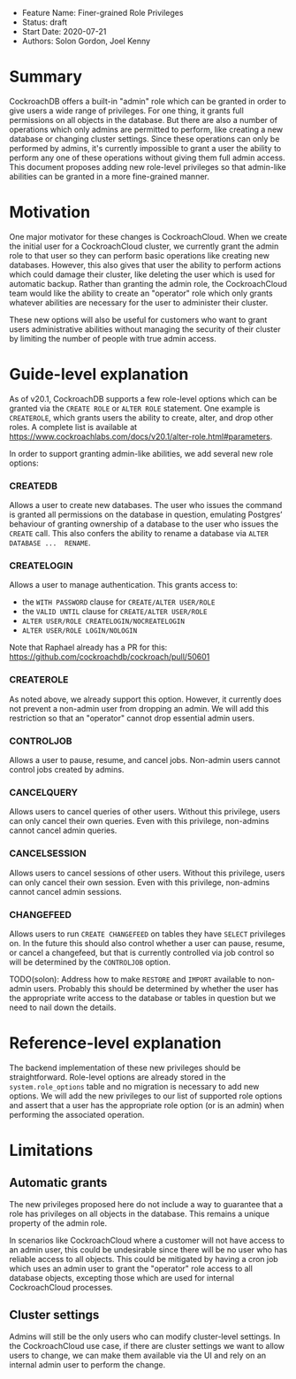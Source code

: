 - Feature Name: Finer-grained Role Privileges
- Status: draft
- Start Date: 2020-07-21
- Authors: Solon Gordon, Joel Kenny

# Summary

CockroachDB offers a built-in "admin" role which can be granted in order to
give users a wide range of privileges. For one thing, it grants full
permissions on all objects in the database. But there are also a number of
operations which only admins are permitted to perform, like creating a new
database or changing cluster settings. Since these operations can only be
performed by admins, it's currently impossible to grant a user the ability to
perform any one of these operations without giving them full admin access. This
document proposes adding new role-level privileges so that admin-like abilities
can be granted in a more fine-grained manner.

# Motivation

One major motivator for these changes is CockroachCloud. When we create the
initial user for a CockroachCloud cluster, we currently grant the admin role
to that user so they can perform basic operations like creating new databases.
However, this also gives that user the ability to perform actions which could
damage their cluster, like deleting the user which is used for automatic
backup. Rather than granting the admin role, the CockroachCloud team would like
the ability to create an "operator" role which only grants whatever abilities
are necessary for the user to administer their cluster.

These new options will also be useful for customers who want to grant users
administrative abilities without managing the security of their cluster by
limiting the number of people with true admin access.

# Guide-level explanation

As of v20.1, CockroachDB supports a few role-level options which can be granted
via the `CREATE ROLE` or `ALTER ROLE` statement. One example is `CREATEROLE`,
which grants users the ability to create, alter, and drop other roles. A
complete list is available at
https://www.cockroachlabs.com/docs/v20.1/alter-role.html#parameters.

In order to support granting admin-like abilities, we add several new role
options:

### CREATEDB
Allows a user to create new databases. The user who issues the command is
granted all permissions on the database in question, emulating Postgres’
behaviour of granting ownership of a database to the user who issues the
`CREATE` call. This also confers the ability to rename a database via
`ALTER DATABASE ...  RENAME`.

### CREATELOGIN
Allows a user to manage authentication. This grants access to:
* the `WITH PASSWORD` clause for `CREATE/ALTER USER/ROLE`
* the `VALID UNTIL` clause for `CREATE/ALTER USER/ROLE`
* `ALTER USER/ROLE CREATELOGIN/NOCREATELOGIN`
* `ALTER USER/ROLE LOGIN/NOLOGIN`

Note that Raphael already has a PR for this:
https://github.com/cockroachdb/cockroach/pull/50601

### CREATEROLE
As noted above, we already support this option. However, it currently does not
prevent a non-admin user from dropping an admin. We will add this restriction
so that an "operator" cannot drop essential admin users.

### CONTROLJOB
Allows a user to pause, resume, and cancel jobs. Non-admin users cannot control
jobs created by admins.

### CANCELQUERY
Allows users to cancel queries of other users. Without this privilege, users
can only cancel their own queries. Even with this privilege, non-admins cannot
cancel admin queries.

### CANCELSESSION
Allows users to cancel sessions of other users. Without this privilege, users
can only cancel their own session. Even with this privilege, non-admins cannot
cancel admin sessions.

### CHANGEFEED
Allows users to run `CREATE CHANGEFEED` on tables they have `SELECT` privileges
on. In the future this should also control whether a user can pause, resume, or
cancel a changefeed, but that is currently controlled via job control so will
be determined by the `CONTROLJOB` option.

TODO(solon): Address how to make `RESTORE` and `IMPORT` available to non-admin
users. Probably this should be determined by whether the user has the
appropriate write access to the database or tables in question but we need to
nail down the details.

# Reference-level explanation
The backend implementation of these new privileges should be straightforward.
Role-level options are already stored in the `system.role_options` table and no
migration is necessary to add new options. We will add the new privileges to
our list of supported role options and assert that a user has the appropriate
role option (or is an admin) when performing the associated operation.

# Limitations

## Automatic grants
The new privileges proposed here do not include a way to guarantee that a role
has privileges on all objects in the database. This remains a unique property
of the admin role.

In scenarios like CockroachCloud where a customer will not have access to an
admin user, this could be undesirable since there will be no user who has
reliable access to all objects. This could be mitigated by having a cron job
which uses an admin user to grant the "operator" role access to all database
objects, excepting those which are used for internal CockroachCloud processes.

## Cluster settings
Admins will still be the only users who can modify cluster-level settings. In
the CockroachCloud use case, if there are cluster settings we want to allow
users to change, we can make them available via the UI and rely on an internal
admin user to perform the change.
